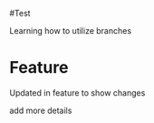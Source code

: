 #Test

Learning how to utilize branches


# Feature
Updated in feature to show changes

add more details
